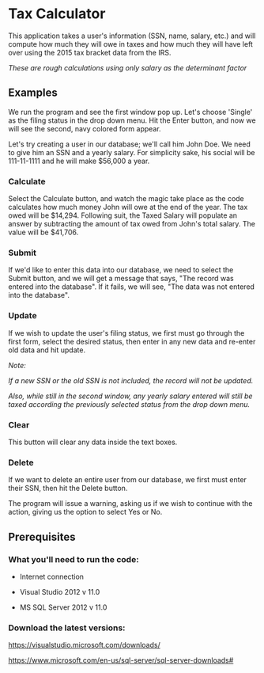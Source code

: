 # Tax Calculator
This application takes a user's information (SSN, name, salary, etc.) and will compute how much they will owe in taxes and how much they will have left over using the 2015 tax bracket data from the IRS.

*These are rough calculations using only salary as the determinant factor*

## Examples
We run the program and see the first window pop up. Let's choose 'Single' as the filing status in the drop down menu.
Hit the Enter button, and now we will see the second, navy colored form appear.

Let's try creating a user in our database; we'll call him John Doe. We need to give him an SSN and a yearly salary.
For simplicity sake, his social will be 111-11-1111 and he will make $56,000 a year.

### Calculate
Select the Calculate button, and watch the magic take place as the code calculates how much money John will owe at the end of the year.
The tax owed will be $14,294. Following suit, the Taxed Salary will populate an answer by subtracting the amount of tax owed from John's total salary. The value will be $41,706‬.

### Submit
If we'd like to enter this data into our database, we need to select the Submit button, and we will get a message that says, "The record was entered into the database". If it fails, we will see, "The data was not entered into the database".

### Update
If we wish to update the user's filing status, we first must go through the first form, select the desired status, then enter in any new data and re-enter old data and hit update.

*Note:*

*If a new SSN or the old SSN is not included, the record will not be updated.*

*Also, while still in the second window, any yearly salary entered will still be taxed according the previously selected status from the drop down menu.*

### Clear
This button will clear any data inside the text boxes.

### Delete
If we want to delete an entire user from our database, we first must enter their SSN, then hit the Delete button.

The program will issue a warning, asking us if we wish to continue with the action, giving us the option to select Yes or No.

## Prerequisites

### What you'll need to run the code:

* Internet connection

* Visual Studio 2012 v 11.0

* MS SQL Server 2012 v 11.0

### Download the latest versions:

https://visualstudio.microsoft.com/downloads/

https://www.microsoft.com/en-us/sql-server/sql-server-downloads# 
